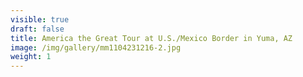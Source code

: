 ```yaml
---
visible: true
draft: false
title: America the Great Tour at U.S./Mexico Border in Yuma, AZ
image: /img/gallery/mm1104231216-2.jpg
weight: 1
---
```

